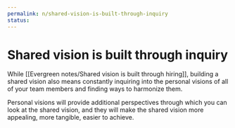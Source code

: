 ```yaml
---
permalink: n/shared-vision-is-built-through-inquiry
status: 
---
```

# Shared vision is built through inquiry

While [[Evergreen notes/Shared vision is built through hiring]], building a shared vision also means constantly inquiring into the personal visions of all of your team members and finding ways to harmonize them.

Personal visions will provide additional perspectives through which you can look at the shared vision, and they will make the shared vision more appealing, more tangible, easier to achieve.
